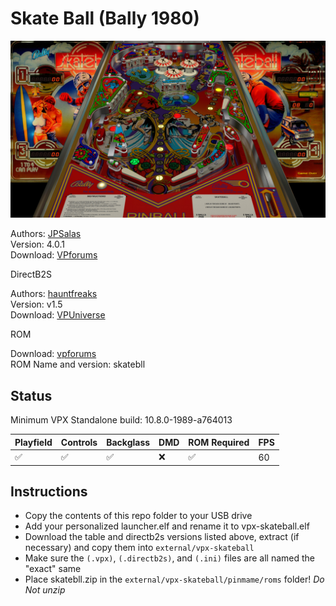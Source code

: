 # Skate Ball (Bally 1980)

![Table Preview](../../images/vpx-skateball-review.jpg)

Authors: [JPSalas](https://www.vpforums.org/index.php?showuser=277)  
Version: 4.0.1  
Download: [VPforums](https://www.vpforums.org/index.php?app=downloads&showfile=13142)

DirectB2S

Authors: [hauntfreaks](https://vpuniverse.com/profile/5216-hauntfreaks/)  
Version: v1.5  
Download: [VPUniverse](https://vpuniverse.com/files/file/14244-skateball-bally-1980-b2s/?tab=comments)

ROM

Download: [vpforums](http://www.vpforums.org/index.php?app=downloads&showfile=674)  
ROM Name and version: skatebll

## Status 

Minimum VPX Standalone build: 10.8.0-1989-a764013

| Playfield | Controls | Backglass | DMD | ROM Required | FPS | 
|-----------|----------|-----------|-----|--------------|-----|
| :white_check_mark: | :white_check_mark: | :white_check_mark: | :x: | :white_check_mark: | 60 |

## Instructions

- Copy the contents of this repo folder to your USB drive
- Add your personalized launcher.elf and rename it to vpx-skateball.elf
- Download the table and directb2s versions listed above, extract (if necessary) and copy them into `external/vpx-skateball`
- Make sure the `(.vpx)`, `(.directb2s)`, and `(.ini)` files are all named the "exact" same
- Place skatebll.zip in the `external/vpx-skateball/pinmame/roms` folder! *Do Not unzip*
